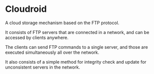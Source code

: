 # Cloudroid
A cloud storage mechanism based on the FTP protocol.

It consists of FTP servers that are connected in a network, and can be accessed by clients anywhere.

The clients can send FTP commands to a single server, and those are executed simultaneously all over the network.

It also consists of a simple method for integrity check and update for unconsistent servers in the network.
